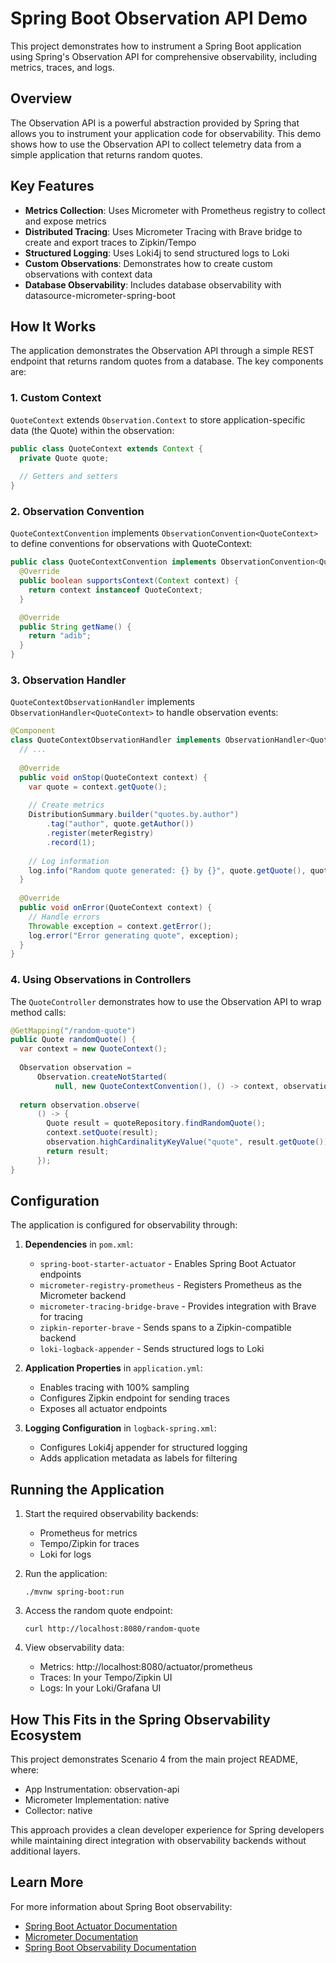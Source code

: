 # Spring Boot Observation API Demo

This project demonstrates how to instrument a Spring Boot application using Spring's Observation API for comprehensive observability, including metrics, traces, and logs.

## Overview

The Observation API is a powerful abstraction provided by Spring that allows you to instrument your application code for observability. This demo shows how to use the Observation API to collect telemetry data from a simple application that returns random quotes.

## Key Features

- **Metrics Collection**: Uses Micrometer with Prometheus registry to collect and expose metrics
- **Distributed Tracing**: Uses Micrometer Tracing with Brave bridge to create and export traces to Zipkin/Tempo
- **Structured Logging**: Uses Loki4j to send structured logs to Loki
- **Custom Observations**: Demonstrates how to create custom observations with context data
- **Database Observability**: Includes database observability with datasource-micrometer-spring-boot

## How It Works

The application demonstrates the Observation API through a simple REST endpoint that returns random quotes from a database. The key components are:

### 1. Custom Context

`QuoteContext` extends `Observation.Context` to store application-specific data (the Quote) within the observation:

```java
public class QuoteContext extends Context {
  private Quote quote;
  
  // Getters and setters
}
```

### 2. Observation Convention

`QuoteContextConvention` implements `ObservationConvention<QuoteContext>` to define conventions for observations with QuoteContext:

```java
public class QuoteContextConvention implements ObservationConvention<QuoteContext> {
  @Override
  public boolean supportsContext(Context context) {
    return context instanceof QuoteContext;
  }

  @Override
  public String getName() {
    return "adib";
  }
}
```

### 3. Observation Handler

`QuoteContextObservationHandler` implements `ObservationHandler<QuoteContext>` to handle observation events:

```java
@Component
class QuoteContextObservationHandler implements ObservationHandler<QuoteContext> {
  // ...
  
  @Override
  public void onStop(QuoteContext context) {
    var quote = context.getQuote();
    
    // Create metrics
    DistributionSummary.builder("quotes.by.author")
        .tag("author", quote.getAuthor())
        .register(meterRegistry)
        .record(1);
    
    // Log information
    log.info("Random quote generated: {} by {}", quote.getQuote(), quote.getAuthor());
  }
  
  @Override
  public void onError(QuoteContext context) {
    // Handle errors
    Throwable exception = context.getError();
    log.error("Error generating quote", exception);
  }
}
```

### 4. Using Observations in Controllers

The `QuoteController` demonstrates how to use the Observation API to wrap method calls:

```java
@GetMapping("/random-quote")
public Quote randomQuote() {
  var context = new QuoteContext();
  
  Observation observation =
      Observation.createNotStarted(
          null, new QuoteContextConvention(), () -> context, observationRegistry);
  
  return observation.observe(
      () -> {
        Quote result = quoteRepository.findRandomQuote();
        context.setQuote(result);
        observation.highCardinalityKeyValue("quote", result.getQuote());
        return result;
      });
}
```

## Configuration

The application is configured for observability through:

1. **Dependencies** in `pom.xml`:
   - `spring-boot-starter-actuator` - Enables Spring Boot Actuator endpoints
   - `micrometer-registry-prometheus` - Registers Prometheus as the Micrometer backend
   - `micrometer-tracing-bridge-brave` - Provides integration with Brave for tracing
   - `zipkin-reporter-brave` - Sends spans to a Zipkin-compatible backend
   - `loki-logback-appender` - Sends structured logs to Loki

2. **Application Properties** in `application.yml`:
   - Enables tracing with 100% sampling
   - Configures Zipkin endpoint for sending traces
   - Exposes all actuator endpoints

3. **Logging Configuration** in `logback-spring.xml`:
   - Configures Loki4j appender for structured logging
   - Adds application metadata as labels for filtering

## Running the Application

1. Start the required observability backends:
   - Prometheus for metrics
   - Tempo/Zipkin for traces
   - Loki for logs

2. Run the application:
   ```
   ./mvnw spring-boot:run
   ```

3. Access the random quote endpoint:
   ```
   curl http://localhost:8080/random-quote
   ```

4. View observability data:
   - Metrics: http://localhost:8080/actuator/prometheus
   - Traces: In your Tempo/Zipkin UI
   - Logs: In your Loki/Grafana UI

## How This Fits in the Spring Observability Ecosystem

This project demonstrates Scenario 4 from the main project README, where:
- App Instrumentation: observation-api
- Micrometer Implementation: native
- Collector: native

This approach provides a clean developer experience for Spring developers while maintaining direct integration with observability backends without additional layers.

## Learn More

For more information about Spring Boot observability:
- [Spring Boot Actuator Documentation](https://docs.spring.io/spring-boot/docs/current/reference/html/actuator.html)
- [Micrometer Documentation](https://micrometer.io/docs)
- [Spring Boot Observability Documentation](https://docs.spring.io/spring-boot/docs/current/reference/html/actuator.html#actuator.observability)
